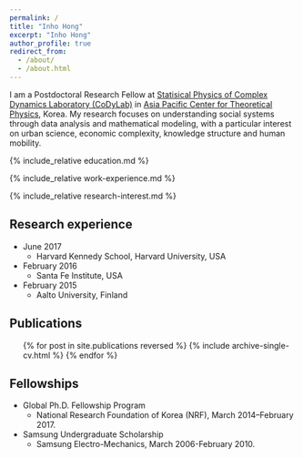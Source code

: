 ```yaml
---
permalink: /
title: "Inho Hong"
excerpt: "Inho Hong"
author_profile: true
redirect_from: 
  - /about/
  - /about.html
---
```


I am a Postdoctoral Research Fellow at [Statisical Physics of Complex Dynamics Laboratory (CoDyLab)](https://sites.google.com/site/codylab2/) in [Asia Pacific Center for Theoretical Physics](https://www.apctp.org/main/index.php), Korea. My research focuses on understanding social systems through data analysis and mathematical modeling, with a particular interest on urban science, economic complexity, knowledge structure and human mobility.

{% include_relative education.md %}

{% include_relative work-experience.md %}

{% include_relative research-interest.md %}

Research experience
------
* June 2017
  * Harvard Kennedy School, Harvard University, USA
* February 2016
  * Santa Fe Institute, USA
* February 2015
  * Aalto University, Finland

Publications
------
  <ul>{% for post in site.publications reversed %}
    {% include archive-single-cv.html %}
  {% endfor %}</ul>

Fellowships
------
* Global Ph.D. Fellowship Program
  * National Research Foundation of Korea (NRF), March 2014–February 2017.
* Samsung Undergraduate Scholarship
  * Samsung Electro-Mechanics, March 2006-February 2010.
